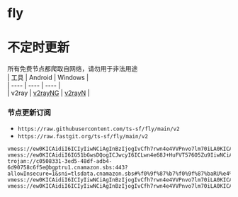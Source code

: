 # fly
# 不定时更新
所有免费节点都爬取自网络，请勿用于非法用途  
|  工具  | Android  | Windows  |  
|  ----  | ----   | ----  |  
| v2ray  | [v2rayNG](https://github.com/2dust/v2rayNG/releases) | [v2rayN](https://github.com/2dust/v2rayN/releases) |  
  
### 节点更新订阅  
- `https://raw.githubusercontent.com/ts-sf/fly/main/v2`  
- `https://raw.fastgit.org/ts-sf/fly/main/v2`  
``` 
vmess://ew0KICAidiI6ICIyIiwNCiAgInBzIjogIvCfh7rwn4e4VVPnvo7lm70iLA0KICAiYWRkIjogInZpcDEuemhhbmd4dWFuLmJlc3QiLA0KICAicG9ydCI6ICIyMDAwMSIsDQogICJpZCI6ICIwMmE2ZGJhNy1kZjNmLTM4ZmMtOGU4MC1lM2U1NWFhY2ZkNzEiLA0KICAiYWlkIjogIjIiLA0KICAic2N5IjogImF1dG8iLA0KICAibmV0IjogInRjcCIsDQogICJ0eXBlIjogIm5vbmUiLA0KICAiaG9zdCI6ICIiLA0KICAicGF0aCI6ICIiLA0KICAidGxzIjogIiIsDQogICJzbmkiOiAiIg0KfQ==
vmess://ew0KICAidiI6IG51bGwsDQogICJwcyI6ICLwn4e68J+HuFVT576O5Zu9IiwNCiAgImFkZCI6ICJjZmNkbi5zYW5mZW5jZG4ubmV0IiwNCiAgInBvcnQiOiAiNDQzIiwNCiAgImlkIjogIjk1MWEzOTNhLWI1NTctNDU5MC04OGI2LTMwOTQ4ZTFlMGI4ZCIsDQogICJhaWQiOiAiMCIsDQogICJzY3kiOiBudWxsLA0KICAibmV0IjogIndzIiwNCiAgInR5cGUiOiAiYXV0byIsDQogICJob3N0IjogInVzMS5zYW5mZW5jZG4ubmV0IiwNCiAgInBhdGgiOiAiL3poLWNuIiwNCiAgInRscyI6ICJ0bHMiLA0KICAic25pIjogIiINCn0=
trojan://c0508331-3ed5-48df-adb4-6d90758c6f5e@bgptru1.cnamazon.sbs:443?allowInsecure=1&sni=tlsdata.cnamazon.sbs#%f0%9f%87%b7%f0%9f%87%baRU%e4%bf%84%e7%bd%97%e6%96%af
vmess://ew0KICAidiI6ICIyIiwNCiAgInBzIjogIvCfh7rwn4e4VVPnvo7lm70iLA0KICAiYWRkIjogIjEwOC4xODYuMTE2LjE3NCIsDQogICJwb3J0IjogIjU1MDA1IiwNCiAgImlkIjogIjQxODA0OGFmLWEyOTMtNGI5OS05YjBjLTk4Y2EzNTgwZGQyNCIsDQogICJhaWQiOiAiNjQiLA0KICAic2N5IjogImF1dG8iLA0KICAibmV0IjogInRjcCIsDQogICJ0eXBlIjogIm5vbmUiLA0KICAiaG9zdCI6ICJsZy52MnJheTIwLnh5eiIsDQogICJwYXRoIjogIi8iLA0KICAidGxzIjogIiIsDQogICJzbmkiOiAiIg0KfQ==
vmess://ew0KICAidiI6ICIyIiwNCiAgInBzIjogIvCfh7rwn4e4VVPnvo7lm70iLA0KICAiYWRkIjogIjE0Mi40LjEwNi4yNTMiLA0KICAicG9ydCI6ICI0NDMiLA0KICAiaWQiOiAiNDE4MDQ4YWYtYTI5My00Yjk5LTliMGMtOThjYTM1ODBkZDI0IiwNCiAgImFpZCI6ICI2NCIsDQogICJzY3kiOiAiYXV0byIsDQogICJuZXQiOiAid3MiLA0KICAidHlwZSI6ICJub25lIiwNCiAgImhvc3QiOiAid3d3LjQ0NzE2NzY2Lnh5eiIsDQogICJwYXRoIjogIi9wYXRoLzE2ODQzMTY3OTA0MzMiLA0KICAidGxzIjogInRscyIsDQogICJzbmkiOiAid3d3LjQ0NzE2NzY2Lnh5eiINCn0=
```